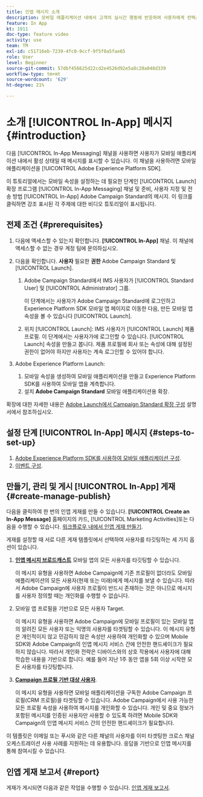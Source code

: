 ```yaml
---
title: 인앱 메시지 소개
description: 모바일 애플리케이션 내에서 고객의 실시간 행동에 반응하여 사용자에게 컨텍스트에 맞는 인앱 메시지를 표시하는 방법에 대해 알아봅니다.
feature: In App
kt: 1911
doc-type: feature video
activity: use
team: TM
exl-id: c51716eb-7239-4fc0-9ccf-9f5f0a5fae65
role: User
level: Beginner
source-git-commit: 57dbf456625d22cd2e4526d92e5a8c20a048d339
workflow-type: tm+mt
source-wordcount: '629'
ht-degree: 21%

---
```


# 소개 [!UICONTROL In-App] 메시지 {#introduction}

다음 [!UICONTROL In-App Messaging] 채널을 사용하면 사용자가 모바일 애플리케이션 내에서 활성 상태일 때 메시지를 표시할 수 있습니다. 이 채널을 사용하려면 모바일 애플리케이션을 [!UICONTROL Adobe Experience Platform SDK].

이 튜토리얼에서는 모바일 속성을 설정하는 데 필요한 단계인 [!UICONTROL Launch] 확장 프로그램 [!UICONTROL In-App Messaging] 채널 및 준비, 사용자 지정 및 전송 방법 [!UICONTROL In-App] Adobe Campaign Standard의 메시지. 이 링크를 클릭하면 강조 표시된 각 주제에 대한 비디오 튜토리얼이 표시됩니다.

## 전제 조건 {#prerequisites}

1. 다음에 액세스할 수 있는지 확인합니다. **[!UICONTROL In-App]** 채널. 이 채널에 액세스할 수 없는 경우 계정 팀에 문의하십시오.
1. 다음을 확인합니다. **사용자** 필요한 **권한** Adobe Campaign Standard 및 [!UICONTROL Launch].

   1. Adobe Campaign Standard에서 IMS 사용자가 [!UICONTROL Standard User] 및 [!UICONTROL Administrator] 그룹.

      이 단계에서는 사용자가 Adobe Campaign Standard에 로그인하고 Experience Platform SDK 모바일 앱 페이지로 이동한 다음, 만든 모바일 앱 속성을 볼 수 있습니다 [!UICONTROL Launch].

   1. 위치 [!UICONTROL Launch]: IMS 사용자가 [!UICONTROL Launch] 제품 프로필. 이 단계에서는 사용자가에 로그인할 수 있습니다. [!UICONTROL Launch] 속성을 만들고 봅니다. 제품 프로필에 회사 또는 속성에 대해 설정된 권한이 없어야 하지만 사용자는 계속 로그인할 수 있어야 합니다.

1. Adobe Experience Platform Launch:

   1. 모바일 속성을 생성하여 모바일 애플리케이션을 만들고 Experience Platform SDK를 사용하여 모바일 앱을 계측합니다.
   1. 설치 **Adobe Campaign Standard** 모바일 애플리케이션용 확장.

확장에 대한 자세한 내용은 [Adobe Launch에서 Campaign Standard 확장 구성](https://aep-sdks.gitbook.io/docs/using-mobile-extensions/adobe-campaign-standard) 설명서에서 참조하십시오.

## 설정 단계 [!UICONTROL In-App] 메시지 {#steps-to-set-up}

1. [Adobe Experience Platform SDK를 사용하여 모바일 애플리케이션 구성](/help/communication-channels/mobile/configure-mobile-apps-using-aep-sdk.md).
1. [이벤트 구성](/help/communication-channels/mobile/in-app/configure-events.md).

## 만들기, 관리 및 게시 [!UICONTROL In-App] 게재 {#create-manage-publish}

다음을 클릭하여 한 번의 인앱 게재를 만들 수 있습니다. **[!UICONTROL Create an In-App Message]** 홈페이지의 카드, [!UICONTROL Marketing Activities]또는 다음을 수행할 수 있습니다. [워크플로우 내에서 인앱 게재 만들기](/help/communication-channels/mobile/in-app/in-app-activity.md).

게재를 설정할 때 서로 다른 게재 템플릿에서 선택하여 사용자를 타깃팅하는 세 가지 옵션이 있습니다.

1. [**인앱 메시지 브로드캐스트**](/help/communication-channels/mobile/in-app/broadcast-in-app-message.md) 모바일 앱의 모든 사용자를 타깃팅할 수 있습니다.

   이 메시지 유형을 사용하면 Adobe Campaign에 기존 프로필이 없더라도 모바일 애플리케이션의 모든 사용자(현재 또는 미래)에게 메시지를 보낼 수 있습니다. 따라서 Adobe Campaign에 사용자 프로필이 반드시 존재하는 것은 아니므로 메시지를 사용자 정의할 때는 개인화를 수행할 수 없습니다.

1. 모바일 앱 프로필을 기반으로 모든 사용자 Target.

   이 메시지 유형을 사용하면 Adobe Campaign에 모바일 프로필이 있는 모바일 앱의 알려진 모든 사용자 또는 익명의 사용자를 타겟팅할 수 있습니다. 이 메시지 유형은 개인적이지 않고 민감하지 않은 속성만 사용하여 개인화할 수 있으며 Mobile SDK와 Adobe Campaign의 인앱 메시지 서비스 간에 안전한 핸드셰이크가 필요하지 않습니다. 따라서 개인화 전략은 디바이스와의 상호 작용에서 사용자에 대해 학습한 내용을 기반으로 합니다. 예를 들어 지난 1주 동안 앱을 5회 이상 시작한 모든 사용자를 타깃팅합니다.

1. [**Campaign 프로필 기반 대상 사용자**](/help/communication-channels/mobile/in-app/target-users-based-on-campaign-profile.md).

   이 메시지 유형을 사용하면 모바일 애플리케이션을 구독한 Adobe Campaign 프로필(CRM 프로필)을 타겟팅할 수 있습니다. Adobe Campaign에서 사용 가능한 모든 프로필 속성을 사용하여 메시지를 개인화할 수 있습니다. 개인 및 중요 정보가 포함된 메시지를 인증된 사용자만 사용할 수 있도록 하려면 Mobile SDK와 Campaign의 인앱 메시지 서비스 간의 안전한 핸드셰이크가 필요합니다.

이 템플릿은 이메일 또는 푸시와 같은 다른 채널의 사용자를 이미 타겟팅한 크로스 채널 오케스트레이션 사용 사례를 지원하는 데 유용합니다. 응답을 기반으로 인앱 메시지를 통해 참여시킬 수 있습니다.

## 인앱 게재 보고서 {#report}

게재가 게시되면 다음과 같은 작업을 수행할 수 있습니다. [인앱 게재 보고서](/help/communication-channels/mobile/in-app/in-app-reporting.md).
